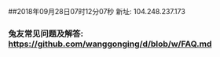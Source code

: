 ##2018年09月28日07时12分07秒 新址: 104.248.237.173
### 兔友常见问题及解答: https://github.com/wanggonging/d/blob/w/FAQ.md
